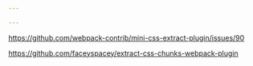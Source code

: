 ```yaml
---

---
```




https://github.com/webpack-contrib/mini-css-extract-plugin/issues/90

https://github.com/faceyspacey/extract-css-chunks-webpack-plugin

